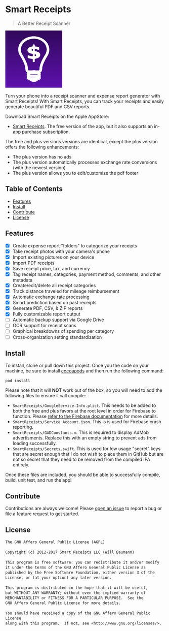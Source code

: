 # Smart Receipts

> A Better Receipt Scanner

![SmartReceipts](SmartReceipts/Images.xcassets/AppIcon.appiconset/iPhone@3x.png)

Turn your phone into a receipt scanner and expense report generator with Smart Receipts! With Smart Receipts, you can track your receipts and easily generate beautiful PDF and CSV reports.
 
Download Smart Receipts on the Apple AppStore:
 
 - [Smart Receipts](https://itunes.apple.com/us/app/smart-receipts/id905698613?ls=1&mt=8). The free version of the app, but it also supports an in-app purchase subscription.

The free and plus versions versions are identical, except the plus version offers the following enhancements:

- The plus version has no ads
- The plus version automatically processes exchange rate conversions (with the newest version)
- The plus version allows you to edit/customize the pdf footer 
    
## Table of Contents

- [Features](#features)
- [Install](#install)
- [Contribute](#contribute)
- [License](#license)

## Features
- [X] Create expense report "folders" to categorize your receipts
- [X] Take receipt photos with your camera's phone
- [X] Import existing pictures on your device
- [X] Import PDF receipts 
- [X] Save receipt price, tax, and currency
- [X] Tag receipt names, categories, payment method, comments, and other metadata
- [X] Create/edit/delete all receipt categories
- [X] Track distance traveled for mileage reimbursement
- [X] Automatic exchange rate processing
- [X] Smart prediction based on past receipts
- [X] Generate PDF, CSV, & ZIP reports
- [X] Fully customizable report output
- [ ] Automatic backup support via Google Drive
- [ ] OCR support for receipt scans
- [ ] Graphical breakdowns of spending per category
- [ ] Cross-organization setting standardization

## Install 

To install, clone or pull down this project. Once you the code on your machine, be sure to install [cocoapods](https://cocoapods.org/) and then run the following command:

```
pod install
```

Please note that it will **NOT** work out of the box, so you will need to add the following files to ensure it will compile:

* `SmartReceipts/GoogleService-Info.plist`. This needs to be added to both the free and plus favors at the root level in order for Firebase to function. Please [refer to the Firebase documentation](https://firebase.google.com/) for more details.
* `SmartReceipts/Service Account.json`. This is is used for Firebase crash reporting.
* `SmartReceipts/GADConstants.m`. This is required to display AdMob advertisments. Replace this with an empty string to prevent ads from loading successfully.
* `SmartReceipts/Secrets.swift`. This is used for low usage "secret" keys that are secret enough that I do not wish to place them in GitHub but are not so secret that they need to be removed from the compiled IPA entirely.

Once these files are included, you should be able to successfully compile, build, unit test, and run the app!

## Contribute

Contributions are always welcome! Please [open an issue](https://github.com/wbaumann/SmartReceiptsiOS/issues/new) to report a bug or file a feature request to get started.  

## License
```
The GNU Affero General Public License (AGPL)

Copyright (c) 2012-2017 Smart Receipts LLC (Will Baumann)

This program is free software: you can redistribute it and/or modify
it under the terms of the GNU Affero General Public License as
published by the Free Software Foundation, either version 3 of the
License, or (at your option) any later version.

This program is distributed in the hope that it will be useful,
but WITHOUT ANY WARRANTY; without even the implied warranty of
MERCHANTABILITY or FITNESS FOR A PARTICULAR PURPOSE.  See the
GNU Affero General Public License for more details.

You should have received a copy of the GNU Affero General Public License
along with this program.  If not, see <http://www.gnu.org/licenses/>.
```